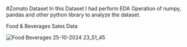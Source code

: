 #Zomato Dataset
In this Dataset I had perform EDA Operation of numpy, pandas and other python library to analyze the dataset.

Food & Beverages Sales Data

![Food Beverages 25-10-2024 23_51_45](https://github.com/user-attachments/assets/46beee10-93a0-4db5-95d8-233e51312a4e)
